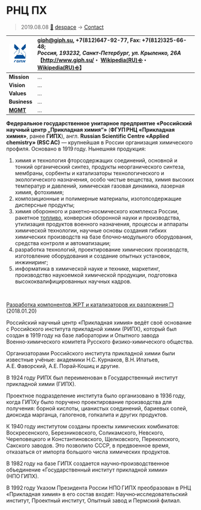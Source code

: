 # РНЦ ПХ
> 2019.08.08 [🚀](../index/index.md) [despace](index.md) → [Contact](contact.md)

|[![](f/con/r/rsc_ac_logo1_thumb.png)](f/con/r/rsc_ac_logo1.png)|<giph@giph.su>, +7(812)647-92-77, Fax: +7(812)325-66-48;<br> *Россия, 193232, Санкт‑Петербург, ул. Крыленко, 26А*<br> 【<http://www.giph.su/>・ [Wikipedia(RU) ⎆](https://ru.wikipedia.org/wiki/Российский_научный_центр_«Прикладная_химия»)・ [Wikipedia(RU) ⎆](https://ru.wikipedia.org/wiki/ГИПХ_(Капитолово))】|
|:--|:--|
|**Mission**|…|
|**Vision**|…|
|**Values**|…|
|**Business**|…|
|**[MGMT](mgmt.md)**|…|

**Федеральное государственное унитарное предприятие «Российский научный центр „Прикладная химия“»** (**ФГУП РНЦ «Прикладная химия»**, ранее **ГИПХ**), англ. **Russian Scientific Centre «Applied chemistry» (RSC AC)** — крупнейшая в России организация химического профиля. Основано в 1919 году. Нынешняя продукция:

   1. химия и технология фторсодержащих соединений, основной и тонкий органический синтез, продукты неорганического синтеза, мембраны, сорбенты и катализаторы технологического и экологического назначения, особо чистые вещества, химия высоких температур и давлений, химическая газовая динамика, лазерная химия, фотохимия;
   1. композиционные и полимерные материалы, изотопсодержащие дисперсные продукты;
   1. химия оборонного и ракетно‑космического комплекса России, ракетное [топливо](fuel.md), конверсия оборонной науки и производства, утилизация продуктов военного назначения, процессы и аппараты химической технологии, научные основы создания гибких химических производств на базе блочно‑модульного оборудования, средства контроля и автоматизации;
   1. разработка технологий, проектирование химических производств, изготовление оборудования и создание опытных установок, инжиниринг;
   1. информатика в химической науке и технике, маркетинг, производство наукоемкой химической продукции, подготовка высококвалифицированных научных кадров.


<p style="page-break-after:always"> </p>

[Разработка компонентов ЖРТ и катализаторов их разложения ❐](f/con/r/rsc_ac_doc1.djvu) (2018.01.20)

Российский научный центр «Прикладная химия» ведёт своё основание с Российского института прикладной химии (РИПХ), который был создан в 1919 году на базе лаборатории и Опытного завода Военно‑химического комитета Русского физико‑химического общества.

Организаторами Российского института прикладной химии были известные учёные: академики Н.С. Курнаков, В.Н. Ипатьев, А.Е. Фаворский, А.Е. Порай‑Кошиц и другие.

В 1924 году РИПХ был переименован в Государственный институт прикладной химии (ГИПХ).

Проектное подразделение института было организовано в 1936 году, когда ГИПХу было поручено проектирование производства для получения: борной кислоты, цианистых соединений, бариевых солей, диоксида марганца, галогенов, гопкалита и других продуктов.

К 1940 году институтом созданы проекты химических комбинатов: Воскресенского, Березниковского, Соликамского, Невского, Череповецкого и Константиновского, Щелковского, Перекопского, Сакского заводов. Это позволило СССР, в предвоенное время, отказаться от импорта большого числа химических продуктов.

В 1982 году на базе ГИПХ создается научно‑производственное объединение «Государственный институт прикладной химии» (НПО ГИПХ).

В 1992 году Указом Президента России НПО ГИПХ преобразован в РНЦ «Прикладная химия» в его состав входят: Научно‑исследовательский институт, Проектный институт, Опытный завод и Пермский филиал.
